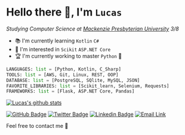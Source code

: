 # Hello there 👋, I'm **`Lucas`**  

_Studying Computer Science at [Mackenzie Presbyterian University](https://www.mackenzie.br) 3/8_  

- 📚 I'm currently learning `Kotlin` `C#`  
- 📑 I'm interested in `Scikit` `ASP.NET Core`  
- 🏆 I'm currently working to master `Python` 🐍
  
```py
LANGUAGES: list = [Python, Kotlin, C_Sharp]
TOOLS: list = [AWS, Git, Linux, REST, OOP]
DATABASE: list = [PostgreSQL, SQlite, MySQL, JSON]
FAVORITE_LIBRARIES: list = [Scikit_learn, Selenium, Requests]
FRAMEWORKS: list = [Flask, ASP.NET Core, Pandas]
```

[![Lucas's github stats](https://github-readme-stats.vercel.app/api?username=lsglucas&count_private=true&show_icons=true&theme=dark)](https://github.com/lsglucas?tab=repositories)  
<!-- [![Top Langs](https://github-readme-stats.vercel.app/api/top-langs/?username=lsglucas&layout=compact&theme=dark)](https://github.com/lsglucas/github-readme-stats)   -->
[![GitHub Badge](https://img.shields.io/github/followers/lsglucas?color=%23f5f5f5&label=Followers&logo=github&style=plastic)](https://github.com/lsglucas)
[![Twitter Badge](https://img.shields.io/twitter/follow/lsglucass?color=%23f5f5f5&label=%40lsglucass&logo=twitter&style=plastic)](https://twitter.com/lsglucass)
[![Linkedin Badge](https://img.shields.io/badge/Linkedin-=?logo=linkedin&style=plastic&color=grey)](https://www.linkedin.com/in/lsglucas/)
[![Email Link](https://img.shields.io/badge/Email-150+d=?logo=ProtonMail&style=plastic&color=grey&logoColor=%23f5f5f5)](mailto:lsglucas@pm.me)  
<!-- [![Medium Badge](https://img.shields.io/badge/Medium-150+=?logo=ProtonMail&style=plastic&color=grey&logoColor=%23f5f5f5)](https://www.linkedin.com/in/lsglucas/)   -->
Feel free to contact me 🤝

